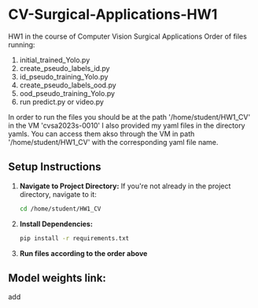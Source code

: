 # CV-Surgical-Applications-HW1
HW1 in the course of Computer Vision Surgical Applications
Order of files running:
1. initial_trained_Yolo.py
2. create_pseudo_labels_id.py
3. id_pseudo_training_Yolo.py
4. create_pseudo_labels_ood.py
5. ood_pseudo_training_Yolo.py
6. run predict.py or video.py

In order to run the files you should be at the path '/home/student/HW1_CV' in the VM 'cvsa2023s-0010'
I also provided my yaml files in the directory yamls. You can access them akso through the VM in path '/home/student/HW1_CV' with the corresponding yaml file name.

## Setup Instructions
1. **Navigate to Project Directory:**
   If you're not already in the project directory, navigate to it:
   ```bash
   cd /home/student/HW1_CV
2. **Install Dependencies:**
   ```bash
   pip install -r requirements.txt
4. **Run files according to the order above**


## Model weights link:
add
